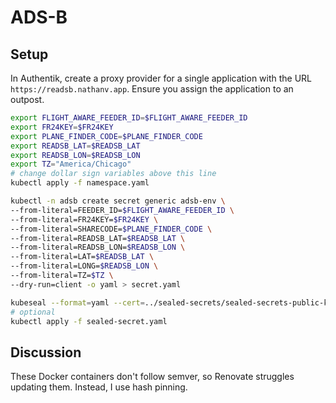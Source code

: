 # ADS-B

## Setup

In Authentik, create a proxy provider for a single application with the URL
`https://readsb.nathanv.app`. Ensure you assign the application to an outpost.

```bash
export FLIGHT_AWARE_FEEDER_ID=$FLIGHT_AWARE_FEEDER_ID
export FR24KEY=$FR24KEY
export PLANE_FINDER_CODE=$PLANE_FINDER_CODE
export READSB_LAT=$READSB_LAT
export READSB_LON=$READSB_LON
export TZ="America/Chicago"
# change dollar sign variables above this line
kubectl apply -f namespace.yaml

kubectl -n adsb create secret generic adsb-env \
--from-literal=FEEDER_ID=$FLIGHT_AWARE_FEEDER_ID \
--from-literal=FR24KEY=$FR24KEY \
--from-literal=SHARECODE=$PLANE_FINDER_CODE \
--from-literal=READSB_LAT=$READSB_LAT \
--from-literal=READSB_LON=$READSB_LON \
--from-literal=LAT=$READSB_LAT \
--from-literal=LONG=$READSB_LON \
--from-literal=TZ=$TZ \
--dry-run=client -o yaml > secret.yaml

kubeseal --format=yaml --cert=../sealed-secrets/sealed-secrets-public-key.pem < secret.yaml > sealed-secret.yaml
# optional
kubectl apply -f sealed-secret.yaml
```

## Discussion

These Docker containers don't follow semver, so Renovate struggles updating them.
Instead, I use hash pinning.
